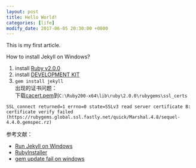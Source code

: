 ```yaml
---
layout: post
title: Hello World!
categories: [life]
modify_date: 2017-06-05 20:30:00 +0800
---
```


This is my first article.

How to install Jekyll on Windows?  
1. install [Ruby v2.0.0](https://rubyinstaller.org/downloads/)  
2. install [DEVELOPMENT KIT](https://dl.bintray.com/oneclick/rubyinstaller/DevKit-mingw64-64-4.7.2-20130224-1432-sfx.exe)  
3. `gem install jekyll`  
  出现的证书问题：  
  下载[cacert.pem](https://curl.haxx.se/ca/cacert.pem)到`C:\Ruby200-x64\lib\ruby\2.0.0\rubygems\ssl_certs`  

```
SSL_connect returned=1 errno=0 state=SSLv3 read server certificate B: certificate verify failed (https://rubygems.global.ssl.fastly.net/quick/Marshal.4.8/sequel-4.4.0.gemspec.rz)
```

参考文献：  
* [Run Jekyll on Windows](http://jekyll-windows.juthilo.com/)  
* [RubyInstaller](https://rubyinstaller.org/downloads/)  
* [gem update fail on windows](https://github.com/rubygems/rubygems/issues/704)  
